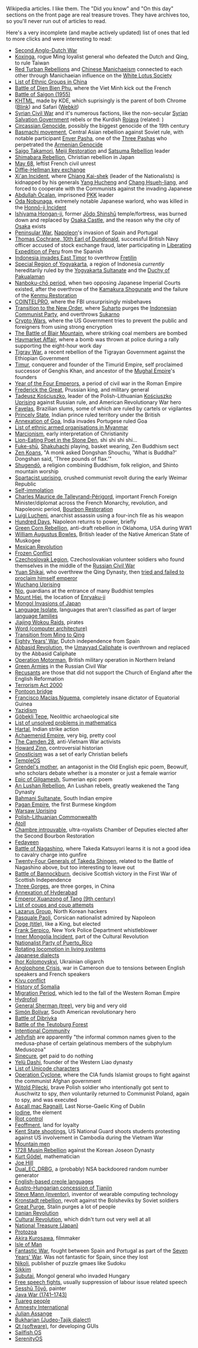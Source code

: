 Wikipedia articles. I like them. The "Did you know" and "On this day" sections on the front page are real treasure troves. They have archives too, so you'll never run out of articles to read.

Here's a very incomplete (and maybe actively updated) list of ones that led to more clicks and were interesting to read:

- [Second Anglo-Dutch War](https://en.wikipedia.org/wiki/Second_Anglo-Dutch_War)
- [Koxinga](https://en.wikipedia.org/wiki/Koxinga), rogue Ming loyalist general who defeated the Dutch and Qing, to rule Taiwan 
- [Red Turban Rebellions](https://en.wikipedia.org/wiki/Red_Turban_Rebellions) and [Chinese Manichaeism](https://en.wikipedia.org/wiki/Chinese_Manichaeism) connected to each other through Manichaeian influence on the [White Lotus Society](https://en.wikipedia.org/wiki/White_Lotus)
- [List of Ethnic Groups in China](https://en.wikipedia.org/wiki/List_of_ethnic_groups_in_China)
- [Battle of Dien Bien Phu](https://en.wikipedia.org/wiki/Battle_of_Dien_Bien_Phu), where the Viet Minh kick out the French
- [Battle of Saigon (1955)](https://en.wikipedia.org/wiki/Battle_of_Saigon_%281955%29)
- [KHTML](https://en.wikipedia.org/wiki/KHTML), made by KDE, which suprisingly is the parent of both Chrome ([Blink](https://en.wikipedia.org/wiki/Blink_%28browser_engine%29)) and Safari ([Webkit](https://en.wikipedia.org/wiki/WebKit))
- [Syrian Civil War](https://en.wikipedia.org/wiki/Syrian_civil_war) and it's numerous factions, like the non-secular [Syrian Salvation Government](https://en.wikipedia.org/wiki/Syrian_Salvation_Government) rebels or the Kurdish [Rojava](https://en.wikipedia.org/wiki/Autonomous_Administration_of_North_and_East_Syria) (related: )
- [Circassian Genocide](https://en.wikipedia.org/wiki/Circassian_genocide), possibly the biggest genocide of the 19th century
- [Basmachi movement](https://en.wikipedia.org/wiki/Basmachi_movement), Central Asian rebellion against Soviet rule, with notable participant [Enver Pasha](https://en.wikipedia.org/wiki/Enver_Pasha), one of the [Three Pashas](https://en.wikipedia.org/wiki/Three_Pashas) who perpetrated the [Armenian Genocide](https://en.wikipedia.org/wiki/Armenian_genocide)
- [Saigo Takamori](https://en.wikipedia.org/wiki/Saig%C5%8D_Takamori), [Meiji Restoration](https://en.wikipedia.org/wiki/Meiji_Restoration) and [Satsuma Rebellion](https://en.wikipedia.org/wiki/Satsuma_Rebellion) leader
- [Shimabara Rebellion](https://en.wikipedia.org/wiki/Shimabara_Rebellion), Christian rebellion in Japan
- [May 68](https://en.wikipedia.org/wiki/May_68), leftist French civil unrest
- [Diffie-Hellman key exchange](https://en.wikipedia.org/wiki/Diffie%E2%80%93Hellman_key_exchange)
- [Xi'an Incident](https://en.wikipedia.org/wiki/Xi%27an_Incident), where [Chiang Kai-shek](https://en.wikipedia.org/wiki/Chiang_Kai-shek) (leader of the Nationalists) is kidnapped by his generals [Yang Hucheng](https://en.wikipedia.org/wiki/Yang_Hucheng) and [Chang Hsueh-liang](https://en.wikipedia.org/wiki/Chang_Hsueh-liang), and forced to cooperate with the Communists against the invading Japanese
- [Abdullah Öcalan](https://en.wikipedia.org/wiki/Abdullah_%C3%96calan), imprisoned [PKK](https://en.wikipedia.org/wiki/Kurdistan_Workers%27_Party) leader
- [Oda Nobunaga](https://en.wikipedia.org/wiki/Oda_Nobunaga), extremely notable Japanese warlord, who was killed in the [Honnō-ji Incident](https://en.wikipedia.org/wiki/Honn%C5%8D-ji_Incident)
- [Ishiyama Hongan-ji](https://en.wikipedia.org/wiki/Ishiyama_Hongan-ji), former [Jōdo Shinshū](https://en.wikipedia.org/wiki/J%C5%8Ddo_Shinsh%C5%AB) temple/fortress, was burned down and replaced by [Osaka Castle](https://en.wikipedia.org/wiki/Osaka_Castle), and the reason why the city of [Osaka](https://en.wikipedia.org/wiki/Osaka) exists
- [Peninsular War](https://en.wikipedia.org/wiki/Peninsular_War), [Napoleon](https://en.wikipedia.org/wiki/Napoleon)'s invasion of Spain and Portugal
- [Thomas Cochrane, 10th Earl of Dundonald](https://en.wikipedia.org/wiki/Thomas_Cochrane,_10th_Earl_of_Dundonald), successful British Navy officer accused of stock exchange fraud, later participating in [Liberating Expedition of Peru](https://en.wikipedia.org/wiki/Liberating_Expedition_of_Peru) from the Spanish
- [Indonesia invades East Timor](https://en.wikipedia.org/wiki/Indonesian_invasion_of_East_Timor) to overthrow [Fretilin](https://en.wikipedia.org/wiki/Fretilin)
- [Special Region of Yogyakarta](https://en.wikipedia.org/wiki/Special_Region_of_Yogyakarta), a region of Indonesia *currently* hereditarily ruled by the [Yogyakarta Sultanate](https://en.wikipedia.org/wiki/Yogyakarta_Sultanate) and the [Duchy of Pakualaman](https://en.wikipedia.org/wiki/Pakualaman)
- [Nanboku-chō period](https://en.wikipedia.org/wiki/Nanboku-ch%C5%8D_period), when two opposing Japanese Imperial Courts existed, after the overthrow of the [Kamakura Shogunate](https://en.wikipedia.org/wiki/Kamakura_shogunate) and the failure of the [Kenmu Restoration](https://en.wikipedia.org/wiki/Kenmu_Restoration)
- [COINTELPRO](https://en.wikipedia.org/wiki/COINTELPRO), where the FBI unsurprisingly misbehaves
- [Transition to the New Order](https://en.wikipedia.org/wiki/Transition_to_the_New_Order), where [Suharto](https://en.wikipedia.org/wiki/Suharto) purges the [Indonesian Communist Party](https://en.wikipedia.org/wiki/Communist_Party_of_Indonesia), and overthrows [Sukarno](https://en.wikipedia.org/wiki/Sukarno)
- [Crypto Wars](https://en.wikipedia.org/wiki/Crypto_Wars), where the US Government tries to prevent the public and foreigners from using strong encryption
- [The Battle of Blair Mountain](https://en.wikipedia.org/wiki/Battle_of_Blair_Mountain), where striking coal members are bombed
- [Haymarket Affair](https://en.wikipedia.org/wiki/Haymarket_affair), where a bomb was thrown at police during a rally supporting the eight-hour work day
- [Tigray War](https://en.wikipedia.org/wiki/Tigray_War), a recent rebellion of the Tigrayan Government against the Ethiopian Government
- [Timur](https://en.wikipedia.org/wiki/Timur), conquerer and founder of the Timurid Empire, self proclaimed successor of Genghis Khan, and ancestor of the [Mughal Empire](https://en.wikipedia.org/wiki/Mughal_Empire)'s founders
- [Year of the Four Emperors](https://en.wikipedia.org/wiki/Year_of_the_Four_Emperors), a period of civil war in the Roman Empire
- [Frederick the Great](https://en.wikipedia.org/wiki/Frederick_the_Great), Prussian king, and military general
- [Tadeusz Kościuszko](https://en.wikipedia.org/wiki/Tadeusz_Ko%C5%9Bciuszko), leader of the Polish-Lithuanian [Kościuszko Uprising](https://en.wikipedia.org/wiki/Ko%C5%9Bciuszko_Uprising) against Russian rule, and American Revolutionary War hero
- [Favelas](https://en.wikipedia.org/wiki/Favela), Brazilian slums, some of which are ruled by cartels or vigilantes
- [Princely State](https://en.wikipedia.org/wiki/Princely_state), Indian prince ruled territory under the British
- [Annexation of Goa](https://en.wikipedia.org/wiki/Annexation_of_Goa), India invades Portugese ruled Goa
- [List of ethnic armed organisations in Myanmar](https://en.wikipedia.org/wiki/List_of_ethnic_armed_organisations_in_Myanmar)
- [Marcionism](https://en.wikipedia.org/wiki/Marcionism), early interpretation of Christianity
- [Lion-Eating Poet in the Stone Den](https://en.wikipedia.org/wiki/Lion-Eating_Poet_in_the_Stone_Den), shi shi shi shi...
- [Fuke-shū](https://en.wikipedia.org/wiki/Fuke-sh%C5%AB), [Shakuhachi](https://en.wikipedia.org/wiki/Shakuhachi) playing, basket wearing, Zen Buddhism sect
- [Zen Koans](https://en.wikipedia.org/wiki/Koan), "A monk asked Dongshan Shouchu, 'What is Buddha?' Dongshan said, 'Three pounds of flax.'"
- [Shugendō](https://en.wikipedia.org/wiki/Shugend%C5%8D), a religion combining Buddhism, folk religion, and Shinto mountain worship
- [Spartacist uprising](https://en.wikipedia.org/wiki/Spartacist_uprising), crushed communist revolt during the early Weimar Republic
- [Self-immolation](https://en.wikipedia.org/wiki/Self-immolation)
- [Charles Maurice de Talleyrand-Périgord](https://en.wikipedia.org/wiki/Charles_Maurice_de_Talleyrand-P%C3%A9rigord), important French Foreign Minister/diplomat across the French Monarchy, revolution, and Napoleonic period, [Bourbon Restoration](https://en.wikipedia.org/wiki/Bourbon_Restoration_in_France)
- [Luigi Lucheni](https://en.wikipedia.org/wiki/Luigi_Lucheni), anarchist assassin using a four-inch file as his weapon
- [Hundred Days](https://en.wikipedia.org/wiki/Hundred_Days), Napoleon returns to power, briefly
- [Green Corn Rebellion](https://en.wikipedia.org/wiki/Green_Corn_Rebellion), anti-draft rebellion in Oklahoma, USA during WW1
- [William Augustus Bowles](https://en.wikipedia.org/wiki/William_Augustus_Bowles), British leader of the Native American State of Muskogee
- [Mexican Revolution](https://en.wikipedia.org/wiki/Mexican_Revolution)
- [Frozen Conflict](https://en.wikipedia.org/wiki/Frozen_conflict)
- [Czechoslovak Legion](https://en.wikipedia.org/wiki/Czechoslovak_Legion), Czechoslovakian volunteer soldiers who found themselves in the middle of the [Russian Civil War](https://en.wikipedia.org/wiki/Russian_Civil_War)
- [Yuan Shikai](https://en.wikipedia.org/wiki/Yuan_Shikai), who overthrew the Qing Dynasty, then [tried and failed to proclaim himself emperor](https://en.wikipedia.org/wiki/National_Protection_War)
- [Wuchang Uprising](https://en.wikipedia.org/wiki/Wuchang_Uprising)
- [Nio](https://en.wikipedia.org/wiki/Nio), guardians at the entrance of many Buddhist temples
- [Mount Hiei](https://en.wikipedia.org/wiki/Mount_Hiei), the location of [Enryaku-ji](https://en.wikipedia.org/wiki/Enryaku-ji)
- [Mongol Invasions of Japan](https://en.wikipedia.org/wiki/Mongol_invasions_of_Japan)
- [Language Isolate](https://en.wikipedia.org/wiki/Language_isolate), languages that aren't classified as part of larger [language families](https://en.wikipedia.org/wiki/Language_family)
- [Jiajing Wokou Raids](https://en.wikipedia.org/wiki/Jiajing_wokou_raids), pirates
- [Word (computer architecture)](https://en.wikipedia.org/wiki/Word_%28computer_architecture%29)
- [Transition from Ming to Qing](https://en.wikipedia.org/wiki/Transition_from_Ming_to_Qing)
- [Eighty Years' War](https://en.wikipedia.org/wiki/Eighty_Years%27_War), Dutch independence from Spain
- [Abbasid Revolution](https://en.wikipedia.org/wiki/Abbasid_Revolution), the [Umayyad Caliphate](https://en.wikipedia.org/wiki/Umayyad_Caliphate) is overthrown and replaced by the Abbasid Caliphate
- [Operation Motorman](https://en.wikipedia.org/wiki/Operation_Motorman), British military operation in Northern Ireland
- [Green Armies](https://en.wikipedia.org/wiki/Green_armies) in the Russian Civil War
- [Recusants](https://en.wikipedia.org/wiki/Recusancy) are those that did not support the Church of England after the English Reformation
- [Terrorism Act 2000](https://en.wikipedia.org/wiki/Terrorism_Act_2000)
- [Pontoon bridge](https://en.wikipedia.org/wiki/Pontoon_bridge)
- [Francisco Macías Nguema](https://en.wikipedia.org/wiki/Francisco_Mac%C3%ADas_Nguema), completely insane dictator of Equatorial Guinea
- [Yazidism](https://en.wikipedia.org/wiki/Yazidism)
- [Göbekli Tepe](https://en.wikipedia.org/wiki/G%C3%B6bekli_Tepe), Neolithic archaeological site
- [List of unsolved problems in mathematics](https://en.wikipedia.org/wiki/List_of_unsolved_problems_in_mathematics)
- [Hartal](https://en.wikipedia.org/wiki/Hartal), Indian strike action
- [Achaemenid Empire](https://en.wikipedia.org/wiki/Achaemenid_Empire), very big, pretty cool
- [The Camden 28](https://en.wikipedia.org/wiki/The_Camden_28), anti-Vietnam War activists
- [Howard Zinn](https://en.wikipedia.org/wiki/Howard_Zinn), controversial historian
- [Gnosticism](https://en.wikipedia.org/wiki/Gnosticism) was a set of early Christian beliefs
- [TempleOS](https://en.wikipedia.org/wiki/TempleOS)
- [Grendel's mother](https://en.wikipedia.org/wiki/Grendel's_mother), an antagonist in the Old English epic poem, Beowulf, who scholars debate whether is a monster or just a female warrior
- [Epic of Gilgamesh](https://en.wikipedia.org/wiki/Epic_of_Gilgamesh), Sumerian epic poem
- [An Lushan Rebellion](https://en.wikipedia.org/wiki/An_Lushan_Rebellion), An Lushan rebels, greatly weakened the Tang Dynasty
- [Bahmani Sultanate](https://en.wikipedia.org/wiki/Bahmani_Sultanate), South Indian empire
- [Pagan Empire](https://en.wikipedia.org/wiki/Pagan_Kingdom), the first Burmese kingdom
- [Warsaw Uprising](https://en.wikipedia.org/wiki/Warsaw_Uprising)
- [Polish-Lithuanian Commonwealth](https://en.wikipedia.org/wiki/Polish%E2%80%93Lithuanian_Commonwealth)
- [Atoll](https://en.wikipedia.org/wiki/Atoll)
- [Chambre introuvable](https://en.wikipedia.org/wiki/Chambre_introuvable), ultra-royalists Chamber of Deputies elected after the Second Bourbon Restoration
- [Fedayeen](https://en.wikipedia.org/wiki/Fedayeen)
- [Battle of Nagashino](https://en.wikipedia.org/wiki/Battle_of_Nagashino), where Takeda Katsuyori learns it is not a good idea to cavalry charge into gunfire
- [Twenty-Four Generals of Takeda Shingen](https://en.wikipedia.org/wiki/Twenty-Four_Generals_of_Takeda_Shingen), related to the Battle of Nagashino above, but too interesting to leave out
- [Battle of Bannockburn](https://en.wikipedia.org/wiki/Battle_of_Bannockburn), decisive Scottish victory in the First War of Scottish Independence
- [Three Gorges](https://en.wikipedia.org/wiki/Three_Gorges), are three gorges, in China
- [Annexation of Hyderabad](https://en.wikipedia.org/wiki/Annexation_of_Hyderabad)
- [Emperor Xuanzong of Tang (9th century)](https://en.wikipedia.org/wiki/Emperor_Xuanzong_of_Tang_%289th_century%29)
- [List of coups and coup attempts](https://en.wikipedia.org/wiki/List_of_coups_and_coup_attempts)
- [Lazarus Group](https://en.wikipedia.org/wiki/Lazarus_Group), North Korean hackers
- [Pasquale Paoli](https://en.wikipedia.org/wiki/Pasquale_Paoli), Corsican nationalist admired by Napoleon
- [Doge (title)](https://en.wikipedia.org/wiki/Doge_%28title%29), like a King, but elected
- [Frank Serpico](https://en.wikipedia.org/wiki/Frank_Serpico), New York Police Department whistleblower
- [Inner Mongolia Incident](https://en.wikipedia.org/wiki/Inner_Mongolia_incident), part of the Cultural Revolution
- [Nationalist Party of Puerto_Rico](https://en.wikipedia.org/wiki/Nationalist_Party_of_Puerto_Rico)
- [Rotating locomotion in living systems](https://en.wikipedia.org/wiki/Rotating_locomotion_in_living_systems)
- [Japanese dialects](https://en.wikipedia.org/wiki/Japanese_dialects)
- [Ihor Kolomoyskyi](https://en.wikipedia.org/wiki/Ihor_Kolomoyskyi), Ukrainian oligarch
- [Anglophone Crisis](https://en.wikipedia.org/wiki/Anglophone_Crisis), war in Cameroon due to tensions between English speakers and French speakers
- [Kivu conflict](https://en.wikipedia.org/wiki/Kivu_conflict)
- [History of Somalia](https://en.wikipedia.org/wiki/History_of_Somalia)
- [Migration Period](https://en.wikipedia.org/wiki/Migration_Period), which led to the fall of the Western Roman Empire
- [Hydrofoil](https://en.wikipedia.org/wiki/Hydrofoil)
- [General Sherman (tree)](https://en.wikipedia.org/wiki/General_Sherman_%28tree%29), very big and very old
- [Simón Bolívar](https://en.wikipedia.org/wiki/Sim%C3%B3n_Bol%C3%ADvar), South American revolutionary hero
- [Battle of Dibrivka](https://en.wikipedia.org/wiki/Battle_of_Dibrivka)
- [Battle of the Teutoburg Forest](https://en.wikipedia.org/wiki/Battle_of_the_Teutoburg_Forest)
- [Intentional Community](https://en.wikipedia.org/wiki/Intentional_community)
- [Jellyfish](https://en.wikipedia.org/wiki/Jellyfish) are apparently "the informal common names given to the medusa-phase of certain gelatinous members of the subphylum Medusozoa"
- [Sinecure](https://en.wikipedia.org/wiki/Sinecure), get paid to do nothing
- [Yelü Dashi](https://en.wikipedia.org/wiki/Yel%C3%BC_Dashi), founder of the Western Liao dynasty
- [List of Unicode characters](https://en.wikipedia.org/wiki/List_of_Unicode_characters)
- [Operation Cyclone](https://en.m.wikipedia.org/wiki/Operation_Cyclone), where the CIA funds Islamist groups to fight against the communist Afghan government
- [Witold Pilecki](https://en.wikipedia.org/wiki/Witold_Pilecki), brave Polish soldier who intentionally got sent to Auschwitz to spy, *then* voluntarily returned to Communist Poland, again to spy, and was executed
- [Ascall mac Ragnaill](https://en.wikipedia.org/wiki/Ascall_mac_Ragnaill), Last Norse-Gaelic King of Dublin
- [Iodine](https://en.wikipedia.org/wiki/Iodine), the element
- [Riot control](https://en.wikipedia.org/wiki/Riot_control)
- [Feoffment](https://en.wikipedia.org/wiki/Feoffment), land for loyalty
- [Kent State shootings](https://en.wikipedia.org/wiki/Kent_State_shootings), US National Guard shoots students protesting against US involvement in Cambodia during the Vietnam War
- [Mountain men](https://en.wikipedia.org/wiki/Mountain_man)
- [1728 Musin Rebellion](https://en.wikipedia.org/wiki/1728_Musin_Rebellion) against the Korean Joseon Dynasty
- [Kurt Gödel](https://en.wikipedia.org/wiki/Kurt_G%C3%B6del), mathematician
- [Joe Hill](https://en.wikipedia.org/wiki/Joe_Hill_%28activist%29)
- [Dual_EC_DRBG](https://en.wikipedia.org/wiki/Dual_EC_DRBG), a (probably) NSA backdoored random number generator
- [English-based creole languages](https://en.wikipedia.org/wiki/English-based_creole_languages)
- [Austro-Hungarian concession of Tianjin](https://en.wikipedia.org/wiki/Austro-Hungarian_concession_of_Tianjin)
- [Steve Mann (inventor)](https://en.wikipedia.org/wiki/Steve_Mann_%28inventor%29), inventor of wearable computing technology
- [Kronstadt rebellion](https://en.wikipedia.org/wiki/Kronstadt_rebellion), revolt against the Bolsheviks by Soviet soldiers
- [Great Purge](https://en.wikipedia.org/wiki/Great_Purge), Stalin purges a lot of people
- [Iranian Revolution](https://en.wikipedia.org/wiki/Iranian_Revolution)
- [Cultural Revolution](https://en.wikipedia.org/wiki/Cultural_Revolution), which didn't turn out very well at all
- [National Treasure (Japan)](https://en.wikipedia.org/wiki/National_Treasure_%28Japan%29)
- [Protozoa](https://en.wikipedia.org/wiki/Protozoa)
- [Akira Kurosawa](https://en.wikipedia.org/wiki/Akira_Kurosawa), filmmaker
- [Isle of Man](https://en.wikipedia.org/wiki/Isle_of_Man)
- [Fantastic War](https://en.wikipedia.org/wiki/Fantastic_War), fought between Spain and Portugal as part of the [Seven Years' War](https://en.wikipedia.org/wiki/Seven_Years%27_War). Was not fantastic for Spain, since they lost
- [Nikoli](https://en.wikipedia.org/wiki/Nikoli_%28publisher%29), publisher of puzzle gmaes like Sudoku
- [Sikkim](https://en.wikipedia.org/wiki/Sikkim)
- [Subutai](https://en.wikipedia.org/wiki/Subutai), Mongol general who invaded Hungary
- [Free speech fights](https://en.wikipedia.org/wiki/Free_speech_fights), usually suppression of labour issue related speech
- [Sesshū Tōyō](https://en.wikipedia.org/wiki/Sessh%C5%AB_T%C5%8Dy%C5%8D), painter
- [Java War (1741–1743)](https://en.wikipedia.org/wiki/Java_War_%281741%E2%80%931743%29)
- [Tuareg people](https://en.wikipedia.org/wiki/Tuareg_people)
- [Amnesty International](https://en.wikipedia.org/wiki/Amnesty_International)
- [Julian Assange](https://en.wikipedia.org/wiki/Julian_Assange)
- [Bukharian (Judeo-Tajik dialect)](https://en.wikipedia.org/wiki/Bukharian_%28Judeo-Tajik_dialect%29)
- [Qt (software)](https://en.wikipedia.org/wiki/Qt_%28software%29), for developing GUIs
- [Sailfish OS](https://en.wikipedia.org/wiki/Sailfish_OS)
- [SerenityOS](https://en.wikipedia.org/wiki/SerenityOS)
